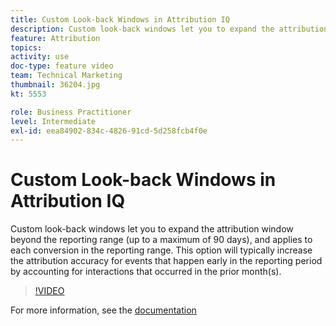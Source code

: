 ```yaml
---
title: Custom Look-back Windows in Attribution IQ
description: Custom look-back windows let you to expand the attribution window beyond the reporting range (up to a maximum of 90 days), and applies to each conversion in the reporting range. This option will typically increase the attribution accuracy for events that happen early in the reporting period by accounting for interactions that occurred in the prior month(s).
feature: Attribution
topics: 
activity: use
doc-type: feature video
team: Technical Marketing
thumbnail: 36204.jpg
kt: 5553

role: Business Practitioner
level: Intermediate
exl-id: eea84902-834c-4826-91cd-5d258fcb4f0e
---
```

# Custom Look-back Windows in Attribution IQ

Custom look-back windows let you to expand the attribution window beyond the reporting range (up to a maximum of 90 days), and applies to each conversion in the reporting range. This option will typically increase the attribution accuracy for events that happen early in the reporting period by accounting for interactions that occurred in the prior month(s).

>[!VIDEO](https://video.tv.adobe.com/v/36204/?quality=12&learn=on)

For more information, see the [documentation](https://docs.adobe.com/content/help/en/analytics/analyze/analysis-workspace/attribution/models.html#lookback-windows)
